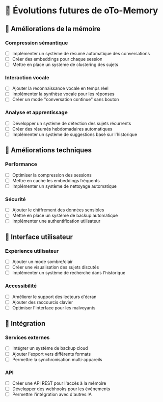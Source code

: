 # 📝 Évolutions futures de oTo-Memory

## 🧠 Améliorations de la mémoire

### Compression sémantique
- [ ] Implémenter un système de résumé automatique des conversations
- [ ] Créer des embeddings pour chaque session
- [ ] Mettre en place un système de clustering des sujets

### Interaction vocale
- [ ] Ajouter la reconnaissance vocale en temps réel
- [ ] Implémenter la synthèse vocale pour les réponses
- [ ] Créer un mode "conversation continue" sans bouton

### Analyse et apprentissage
- [ ] Développer un système de détection des sujets récurrents
- [ ] Créer des résumés hebdomadaires automatiques
- [ ] Implémenter un système de suggestions basé sur l'historique

## 🔧 Améliorations techniques

### Performance
- [ ] Optimiser la compression des sessions
- [ ] Mettre en cache les embeddings fréquents
- [ ] Implémenter un système de nettoyage automatique

### Sécurité
- [ ] Ajouter le chiffrement des données sensibles
- [ ] Mettre en place un système de backup automatique
- [ ] Implémenter une authentification utilisateur

## 📱 Interface utilisateur

### Expérience utilisateur
- [ ] Ajouter un mode sombre/clair
- [ ] Créer une visualisation des sujets discutés
- [ ] Implémenter un système de recherche dans l'historique

### Accessibilité
- [ ] Améliorer le support des lecteurs d'écran
- [ ] Ajouter des raccourcis clavier
- [ ] Optimiser l'interface pour les malvoyants

## 🔄 Intégration

### Services externes
- [ ] Intégrer un système de backup cloud
- [ ] Ajouter l'export vers différents formats
- [ ] Permettre la synchronisation multi-appareils

### API
- [ ] Créer une API REST pour l'accès à la mémoire
- [ ] Développer des webhooks pour les événements
- [ ] Permettre l'intégration avec d'autres IA 
